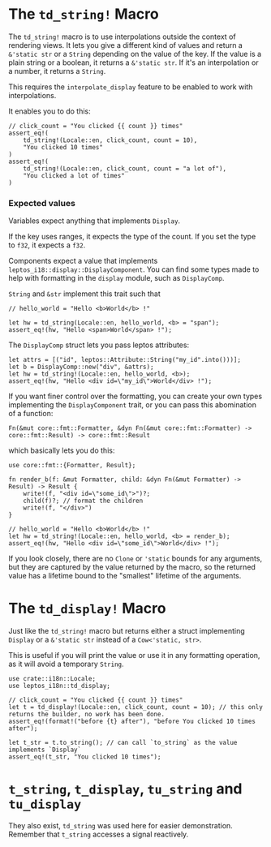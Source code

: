 # The `td_string!` Macro

The `td_string!` macro is to use interpolations outside the context of rendering views. It lets you give a different kind of values and return a `&'static str` or a `String` depending on the value of the key.
If the value is a plain string or a boolean, it returns a `&'static str`. If it's an interpolation or a number, it returns a `String`.

This requires the `interpolate_display` feature to be enabled to work with interpolations.

It enables you to do this:

```rust,ignore
// click_count = "You clicked {{ count }} times"
assert_eq!(
    td_string!(Locale::en, click_count, count = 10),
    "You clicked 10 times"
)
assert_eq!(
    td_string!(Locale::en, click_count, count = "a lot of"),
    "You clicked a lot of times"
)
```

### Expected values

Variables expect anything that implements `Display`.

If the key uses ranges, it expects the type of the count. If you set the type to `f32`, it expects a `f32`.

Components expect a value that implements `leptos_i18::display::DisplayComponent`. You can find some types made to help with formatting in the `display` module,
such as `DisplayComp`.

`String` and `&str` implement this trait such that

```rust,ignore
// hello_world = "Hello <b>World</b> !"

let hw = td_string(Locale::en, hello_world, <b> = "span");
assert_eq!(hw, "Hello <span>World</span> !");
```

The `DisplayComp` struct lets you pass leptos attributes:

```rust,ignore
let attrs = [("id", leptos::Attribute::String("my_id".into()))];
let b = DisplayComp::new("div", &attrs);
let hw = td_string!(Locale::en, hello_world, <b>);
assert_eq!(hw, "Hello <div id=\"my_id\">World</div> !");
```

If you want finer control over the formatting, you can create your own types implementing the `DisplayComponent` trait, or you can pass this abomination of a function:

```rust,ignore
Fn(&mut core::fmt::Formatter, &dyn Fn(&mut core::fmt::Formatter) -> core::fmt::Result) -> core::fmt::Result
```

which basically lets you do this:

```rust,ignore
use core::fmt::{Formatter, Result};

fn render_b(f: &mut Formatter, child: &dyn Fn(&mut Formatter) -> Result) -> Result {
    write!(f, "<div id=\"some_id\">")?;
    child(f)?; // format the children
    write!(f, "</div>")
}

// hello_world = "Hello <b>World</b> !"
let hw = td_string!(Locale::en, hello_world, <b> = render_b);
assert_eq!(hw, "Hello <div id=\"some_id\">World</div> !");
```

If you look closely, there are no `Clone` or `'static` bounds for any arguments, but they are captured by the value returned by the macro,
so the returned value has a lifetime bound to the "smallest" lifetime of the arguments.

# The `td_display!` Macro

Just like the `td_string!` macro but returns either a struct implementing `Display` or a `&'static str` instead of a `Cow<'static, str>`.

This is useful if you will print the value or use it in any formatting operation, as it will avoid a temporary `String`.

```rust,ignore
use crate::i18n::Locale;
use leptos_i18n::td_display;

// click_count = "You clicked {{ count }} times"
let t = td_display!(Locale::en, click_count, count = 10); // this only returns the builder, no work has been done.
assert_eq!(format!("before {t} after"), "before You clicked 10 times after");

let t_str = t.to_string(); // can call `to_string` as the value implements `Display`
assert_eq!(t_str, "You clicked 10 times");
```

# `t_string`, `t_display`, `tu_string` and `tu_display`

They also exist, `td_string` was used here for easier demonstration. Remember that `t_string` accesses a signal reactively.
